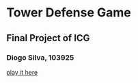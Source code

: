 # Tower Defense Game

## Final Project of ICG


### Diogo Silva, 103925


[play it here](https://main--icg-tower-defense.netlify.app/)
